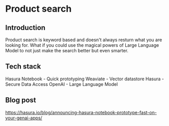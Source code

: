 # Product search

## Introduction 
Product search is keyword based and doesn't always resturn what you are looking for. What if you could use the magical powers of Large Language Model to not just make the search better but even smarter.

## Tech stack 
Hasura Notebook - Quick prototyping 
Weaviate - Vector datastore
Hasura - Secure Data Access
OpenAI - Large Language Model


## Blog post
https://hasura.io/blog/announcing-hasura-notebook-prototype-fast-on-your-genai-apps/
